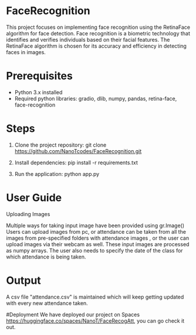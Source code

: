 # FaceRecognition

This project focuses on implementing face recognition using the RetinaFace algorithm for face detection. Face recognition is a biometric technology that identifies and verifies individuals based on their facial features. The RetinaFace algorithm is chosen for its accuracy and efficiency in detecting faces in images.


# Prerequisites
- Python 3.x installed
- Required python libraries: gradio, dlib, numpy, pandas, retina-face, face-recognition

# Steps
1. Clone the project repository:
   git clone https://github.com/NanoTcodes/FaceRecognition.git
  
2. Install dependencies:
   pip install -r requirements.txt

3. Run the application:
   python app.py

# User Guide

Uploading Images

Multiple ways for taking input image have been provided using gr.Image()
Users can upload images from pc, or attendance can be taken from all the images from pre-specified folders with attendance images , or the user can upload images via their webcam as well.
These input images are processed as numpy arrays.
The user also needs to specify the date of the class for which attendance is being taken.
# Output
A csv file "attendance.csv" is maintained which will keep getting updated with every new attendance taken.

#Deployment
We have deployed our project on Spaces https://huggingface.co/spaces/NanoT/FaceRecogAtt, you can go check it out.

